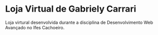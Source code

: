 # Loja Virtual de Gabriely Carrari

Loja virtural desenvolvida durante a disciplina de Desenvolvimento Web Avançado no Ifes Cachoeiro. 